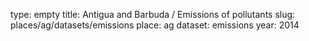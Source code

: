 type: empty
title: Antigua and Barbuda / Emissions of pollutants
slug: places/ag/datasets/emissions
place: ag
dataset: emissions
year: 2014
